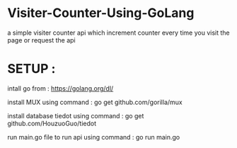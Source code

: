 # Visiter-Counter-Using-GoLang
a simple visiter counter api which increment counter every time you visit the page or request the api
# SETUP :
intall go from : https://golang.org/dl/

install MUX using command : go get github.com/gorilla/mux

install database tiedot using command : go get github.com/HouzuoGuo/tiedot

run main.go file to run api using command : go run main.go
